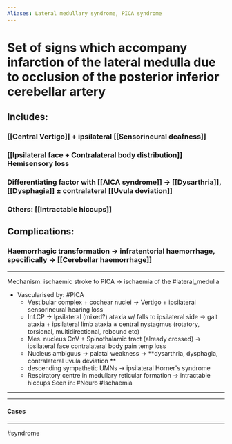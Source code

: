 ```yaml
---
Aliases: Lateral medullary syndrome, PICA syndrome
---
```

# Set of signs which accompany infarction of the lateral medulla due to occlusion of the posterior inferior cerebellar artery
## Includes:
### [[Central Vertigo]] + ipsilateral [[Sensorineural deafness]]
### [[Ipsilateral face + Contralateral body distribution]] Hemisensory loss
### **Differentiating factor with [[AICA syndrome]] -> [[Dysarthria]], [[Dysphagia]] ± contralateral [[Uvula deviation]]**
### Others: [[Intractable hiccups]]

## Complications:
### Haemorrhagic transformation -> infratentorial haemorrhage, specifically -> [[Cerebellar haemorrhage]]



---
Mechanism: ischaemic stroke to PICA → ischaemia of the #lateral_medulla
- Vascularised by: #PICA 
	- Vestibular complex + cochear nuclei -> Vertigo + ipsilateral sensorineural hearing loss
	- Inf.CP -> Ipsilateral (mixed?) ataxia w/ falls to ipsilateral side -> gait ataxia +  ipsilateral limb ataxia ± central nystagmus (rotatory, torsional, multidirectional, rebound etc) 
	- Mes. nucleus CnV + Spinothalamic tract (already crossed) -> ipsilateral face contralateral body pain temp loss
	- Nucleus ambiguus -> palatal weakness -> **dysarthria, dysphagia, contralateral uvula deviation **
	- descending sympathetic UMNs -> ipsilateral Horner's syndrome 
	- Respiratory centre in medullary reticular formation -> intractable hiccups
Seen in: #Neuro #Ischaemia 

---

---
#### Cases

---
#syndrome 


